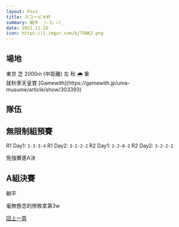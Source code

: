 ```yaml
---
layout: Post
title: スコーピオ杯
summary: 躺平 _(:3」∠)_ 
date: 2021-11-28
icon: https://i.imgur.com/bj75NK2.png
---
```



## 場地

<div class="font-bold text-xl">東京 芝 2000m (中距離) 左 秋 🌧️ 重</div>
就秋季天皇賞
[Gamewith](https://gamewith.jp/uma-musume/article/show/303393)

## 隊伍



## 無限制組預賽


R1 Day1: `1-3-3-4`
R1 Day2: `3-2-2-2`
R2 Day1: `1-2-0-2`
R2 Day2: `3-2-2-2`

免強賽進A決


## A組決賽

躺平

毫無懸念的慘敗拿第3w


[回上一頁](../README.md)
